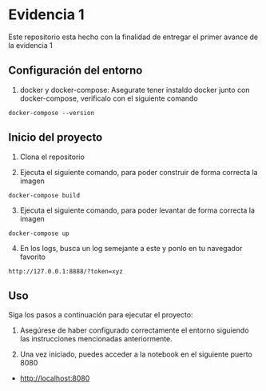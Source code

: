 # Evidencia 1

Este repositorio esta hecho con la finalidad de entregar el primer avance de la evidencia 1

## Configuración del entorno

1. docker y docker-compose: Asegurate tener instaldo docker junto con docker-compose, verificalo con el siguiente comando

```shell
docker-compose --version
```

## Inicio del proyecto

1. Clona el repositorio

2. Ejecuta el siguiente comando, para poder construir de forma correcta la imagen

```shell
docker-compose build
```

3. Ejecuta el siguiente comando, para poder levantar de forma correcta la imagen

```shell
docker-compose up
```

4. En los logs, busca un log semejante a este y ponlo en tu navegador favorito

```shell
http://127.0.0.1:8888/?token=xyz
```

## Uso

Siga los pasos a continuación para ejecutar el proyecto:

1. Asegúrese de haber configurado correctamente el entorno siguiendo las instrucciones mencionadas anteriormente.

2. Una vez iniciado, puedes acceder a la notebook en el siguiente puerto 8080

- [http://localhost:8080](http://localhost:8080)

